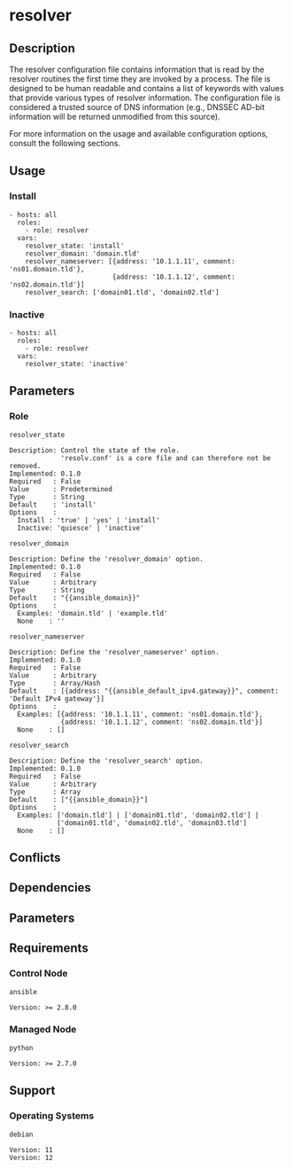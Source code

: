 # resolver

## Description

The resolver configuration file contains information that is read by the
resolver routines the first time they are invoked by a process. The file is
designed to be human readable and contains a list of keywords with values that
provide various types of resolver information.
The configuration file is considered a trusted source of DNS information
(e.g., DNSSEC AD-bit information will be returned unmodified from this source).

For more information on the usage and available configuration options,
consult the following sections.

## Usage

### Install

```
- hosts: all
  roles:
    - role: resolver
  vars:
    resolver_state: 'install'
    resolver_domain: 'domain.tld'
    resolver_nameserver: [{address: '10.1.1.11', comment: 'ns01.domain.tld'},
                          {address: '10.1.1.12', comment: 'ns02.domain.tld'}]
    resolver_search: ['domain01.tld', 'domain02.tld']
```

### Inactive

```
- hosts: all
  roles:
    - role: resolver
  vars:
    resolver_state: 'inactive'
```

## Parameters

### Role

`resolver_state`

    Description: Control the state of the role.
                 'resolv.conf' is a core file and can therefore not be removed.
    Implemented: 0.1.0
    Required   : False
    Value      : Predetermined
    Type       : String
    Default    : 'install'
    Options    :
      Install : 'true' | 'yes' | 'install'
      Inactive: 'quiesce' | 'inactive'

`resolver_domain`

    Description: Define the 'resolver_domain' option.
    Implemented: 0.1.0
    Required   : False
    Value      : Arbitrary
    Type       : String
    Default    : "{{ansible_domain}}"
    Options    :
      Examples: 'domain.tld' | 'example.tld'
      None    : ''

`resolver_nameserver`

    Description: Define the 'resolver_nameserver' option.
    Implemented: 0.1.0
    Required   : False
    Value      : Arbitrary
    Type       : Array/Hash
    Default    : [{address: "{{ansible_default_ipv4.gateway}}", comment: 'Default IPv4 gateway'}]
    Options    :
      Examples: [{address: '10.1.1.11', comment: 'ns01.domain.tld'},
                 {address: '10.1.1.12', comment: 'ns02.domain.tld'}]
      None    : []

`resolver_search`

    Description: Define the 'resolver_search' option.
    Implemented: 0.1.0
    Required   : False
    Value      : Arbitrary
    Type       : Array
    Default    : ["{{ansible_domain}}"]
    Options    :
      Examples: ['domain.tld'] | ['domain01.tld', 'domain02.tld'] |
                ['domain01.tld', 'domain02.tld', 'domain03.tld']
      None    : []

## Conflicts

## Dependencies

## Parameters

## Requirements

### Control Node

`ansible`

    Version: >= 2.8.0

### Managed Node

`python`

    Version: >= 2.7.0

## Support

### Operating Systems

`debian`

    Version: 11
    Version: 12
